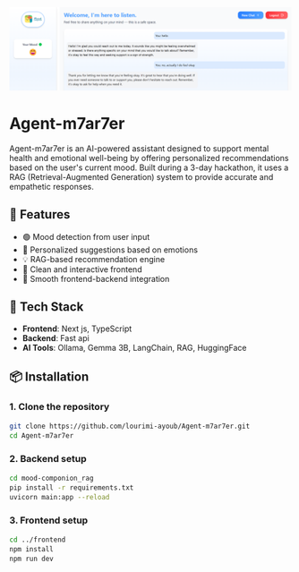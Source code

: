 ﻿![Agent-m7ar7er Web App](assets/mood-camponion.png)
# Agent-m7ar7er

Agent-m7ar7er is an AI-powered assistant designed to support mental health and emotional well-being by offering personalized recommendations based on the user's current mood. Built during a 3-day hackathon, it uses a RAG (Retrieval-Augmented Generation) system to provide accurate and empathetic responses.

## 🧠 Features

- 🟢 Mood detection from user input  
- 🧩 Personalized suggestions based on emotions  
- 💡 RAG-based recommendation engine  
- 🎨 Clean and interactive frontend  
- 🔗 Smooth frontend-backend integration

## 🚀 Tech Stack

- **Frontend**: Next js, TypeScript
- **Backend**: Fast api 
- **AI Tools**: Ollama, Gemma 3B, LangChain, RAG, HuggingFace 

## 📦 Installation

### 1. Clone the repository

```bash
git clone https://github.com/lourimi-ayoub/Agent-m7ar7er.git
cd Agent-m7ar7er
```

### 2. Backend setup
```bash
cd mood-componion_rag
pip install -r requirements.txt
uvicorn main:app --reload
```

### 3. Frontend setup
```bash
cd ../frontend
npm install
npm run dev
```
